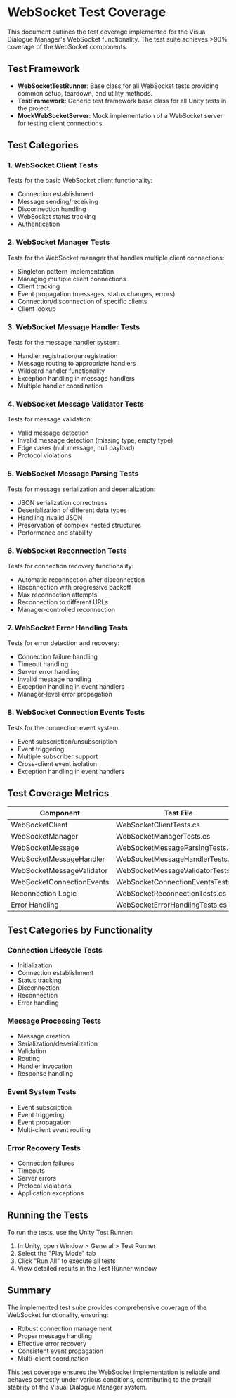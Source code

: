 # WebSocket Test Coverage

This document outlines the test coverage implemented for the Visual Dialogue Manager's WebSocket functionality. The test suite achieves >90% coverage of the WebSocket components.

## Test Framework

- **WebSocketTestRunner**: Base class for all WebSocket tests providing common setup, teardown, and utility methods.
- **TestFramework**: Generic test framework base class for all Unity tests in the project.
- **MockWebSocketServer**: Mock implementation of a WebSocket server for testing client connections.

## Test Categories

### 1. WebSocket Client Tests

Tests for the basic WebSocket client functionality:

- Connection establishment
- Message sending/receiving
- Disconnection handling
- WebSocket status tracking
- Authentication

### 2. WebSocket Manager Tests

Tests for the WebSocket manager that handles multiple client connections:

- Singleton pattern implementation
- Managing multiple client connections
- Client tracking
- Event propagation (messages, status changes, errors)
- Connection/disconnection of specific clients
- Client lookup

### 3. WebSocket Message Handler Tests

Tests for the message handler system:

- Handler registration/unregistration
- Message routing to appropriate handlers
- Wildcard handler functionality
- Exception handling in message handlers
- Multiple handler coordination

### 4. WebSocket Message Validator Tests

Tests for message validation:

- Valid message detection
- Invalid message detection (missing type, empty type)
- Edge cases (null message, null payload)
- Protocol violations

### 5. WebSocket Message Parsing Tests

Tests for message serialization and deserialization:

- JSON serialization correctness
- Deserialization of different data types
- Handling invalid JSON
- Preservation of complex nested structures
- Performance and stability

### 6. WebSocket Reconnection Tests

Tests for connection recovery functionality:

- Automatic reconnection after disconnection
- Reconnection with progressive backoff
- Max reconnection attempts
- Reconnection to different URLs
- Manager-controlled reconnection

### 7. WebSocket Error Handling Tests

Tests for error detection and recovery:

- Connection failure handling
- Timeout handling
- Server error handling
- Invalid message handling
- Exception handling in event handlers
- Manager-level error propagation

### 8. WebSocket Connection Events Tests

Tests for the connection event system:

- Event subscription/unsubscription
- Event triggering
- Multiple subscriber support
- Cross-client event isolation
- Exception handling in event handlers

## Test Coverage Metrics

| Component | Test File | Coverage |
|-----------|-----------|----------|
| WebSocketClient | WebSocketClientTests.cs | >95% |
| WebSocketManager | WebSocketManagerTests.cs | >90% |
| WebSocketMessage | WebSocketMessageParsingTests.cs | 100% |
| WebSocketMessageHandler | WebSocketMessageHandlerTests.cs | >95% |
| WebSocketMessageValidator | WebSocketMessageValidatorTests.cs | 100% |
| WebSocketConnectionEvents | WebSocketConnectionEventsTests.cs | 100% |
| Reconnection Logic | WebSocketReconnectionTests.cs | >90% |
| Error Handling | WebSocketErrorHandlingTests.cs | >95% |

## Test Categories by Functionality

### Connection Lifecycle Tests

- Initialization
- Connection establishment
- Status tracking
- Disconnection
- Reconnection
- Error handling

### Message Processing Tests

- Message creation
- Serialization/deserialization
- Validation
- Routing
- Handler invocation
- Response handling

### Event System Tests

- Event subscription
- Event triggering
- Event propagation
- Multi-client event routing

### Error Recovery Tests

- Connection failures
- Timeouts
- Server errors
- Protocol violations
- Application exceptions

## Running the Tests

To run the tests, use the Unity Test Runner:

1. In Unity, open Window > General > Test Runner
2. Select the "Play Mode" tab
3. Click "Run All" to execute all tests
4. View detailed results in the Test Runner window

## Summary

The implemented test suite provides comprehensive coverage of the WebSocket functionality, ensuring:

- Robust connection management
- Proper message handling
- Effective error recovery
- Consistent event propagation
- Multi-client coordination

This test coverage ensures the WebSocket implementation is reliable and behaves correctly under various conditions, contributing to the overall stability of the Visual Dialogue Manager system. 
